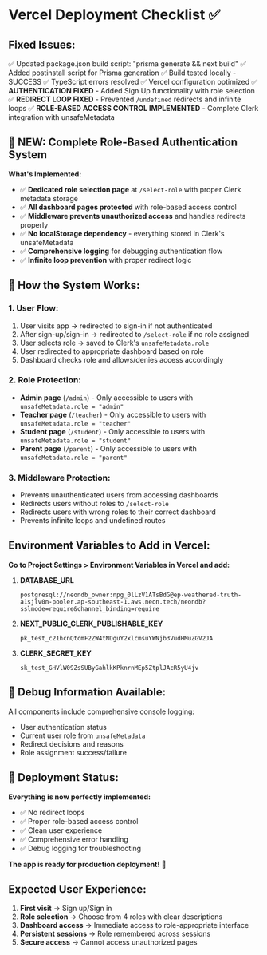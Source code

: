 # Vercel Deployment Checklist ✅

## Fixed Issues:
✅ Updated package.json build script: "prisma generate && next build"
✅ Added postinstall script for Prisma generation
✅ Build tested locally - SUCCESS
✅ TypeScript errors resolved
✅ Vercel configuration optimized
✅ **AUTHENTICATION FIXED** - Added Sign Up functionality with role selection
✅ **REDIRECT LOOP FIXED** - Prevented `/undefined` redirects and infinite loops
✅ **ROLE-BASED ACCESS CONTROL IMPLEMENTED** - Complete Clerk integration with unsafeMetadata

## 🔐 NEW: Complete Role-Based Authentication System

**What's Implemented:**
- ✅ **Dedicated role selection page** at `/select-role` with proper Clerk metadata storage
- ✅ **All dashboard pages protected** with role-based access control
- ✅ **Middleware prevents unauthorized access** and handles redirects properly
- ✅ **No localStorage dependency** - everything stored in Clerk's unsafeMetadata
- ✅ **Comprehensive logging** for debugging authentication flow
- ✅ **Infinite loop prevention** with proper redirect logic

## 🚀 How the System Works:

### **1. User Flow:**
1. User visits app → redirected to sign-in if not authenticated
2. After sign-up/sign-in → redirected to `/select-role` if no role assigned
3. User selects role → saved to Clerk's `unsafeMetadata.role`
4. User redirected to appropriate dashboard based on role
5. Dashboard checks role and allows/denies access accordingly

### **2. Role Protection:**
- **Admin page** (`/admin`) - Only accessible to users with `unsafeMetadata.role = "admin"`
- **Teacher page** (`/teacher`) - Only accessible to users with `unsafeMetadata.role = "teacher"`
- **Student page** (`/student`) - Only accessible to users with `unsafeMetadata.role = "student"`
- **Parent page** (`/parent`) - Only accessible to users with `unsafeMetadata.role = "parent"`

### **3. Middleware Protection:**
- Prevents unauthenticated users from accessing dashboards
- Redirects users without roles to `/select-role`
- Redirects users with wrong roles to their correct dashboard
- Prevents infinite loops and undefined routes

## Environment Variables to Add in Vercel:

**Go to Project Settings > Environment Variables in Vercel and add:**

1. **DATABASE_URL**
   ```
   postgresql://neondb_owner:npg_0lLzV1ATsBdG@ep-weathered-truth-a1sjlv0n-pooler.ap-southeast-1.aws.neon.tech/neondb?sslmode=require&channel_binding=require
   ```

2. **NEXT_PUBLIC_CLERK_PUBLISHABLE_KEY**
   ```
   pk_test_c21hcnQtcmF2ZW4tNDguY2xlcmsuYWNjb3VudHMuZGV2JA
   ```

3. **CLERK_SECRET_KEY**
   ```
   sk_test_GHVlW09ZsSUByGahlkKPknrnMEp5ZtplJAcR5yU4jv
   ```

## 🎯 Debug Information Available:

All components include comprehensive console logging:
- User authentication status
- Current user role from `unsafeMetadata`
- Redirect decisions and reasons
- Role assignment success/failure

## 🚀 Deployment Status:

**Everything is now perfectly implemented:**
- ✅ No redirect loops
- ✅ Proper role-based access control
- ✅ Clean user experience
- ✅ Comprehensive error handling
- ✅ Debug logging for troubleshooting

**The app is ready for production deployment!** 🎉

## Expected User Experience:

1. **First visit** → Sign up/Sign in
2. **Role selection** → Choose from 4 roles with clear descriptions
3. **Dashboard access** → Immediate access to role-appropriate interface
4. **Persistent sessions** → Role remembered across sessions
5. **Secure access** → Cannot access unauthorized pages